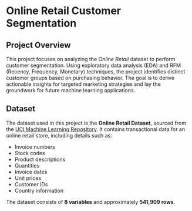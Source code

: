 # Online Retail Customer Segmentation

## Project Overview
This project focuses on analyzing the *Online Retail* dataset to perform customer segmentation. Using exploratory data analysis (EDA) and RFM (Recency, Frequency, Monetary) techniques, the project identifies distinct customer groups based on purchasing behavior. The goal is to derive actionable insights for targeted marketing strategies and lay the groundwork for future machine learning applications.

## Dataset
The dataset used in this project is the **Online Retail Dataset**, sourced from the [UCI Machine Learning Repository](https://archive.ics.uci.edu/dataset/352/online+retail). It contains transactional data for an online retail store, including details such as:
- Invoice numbers
- Stock codes
- Product descriptions
- Quantities
- Invoice dates
- Unit prices
- Customer IDs
- Country information

The dataset consists of **8 variables** and approximately **541,909 rows**.
